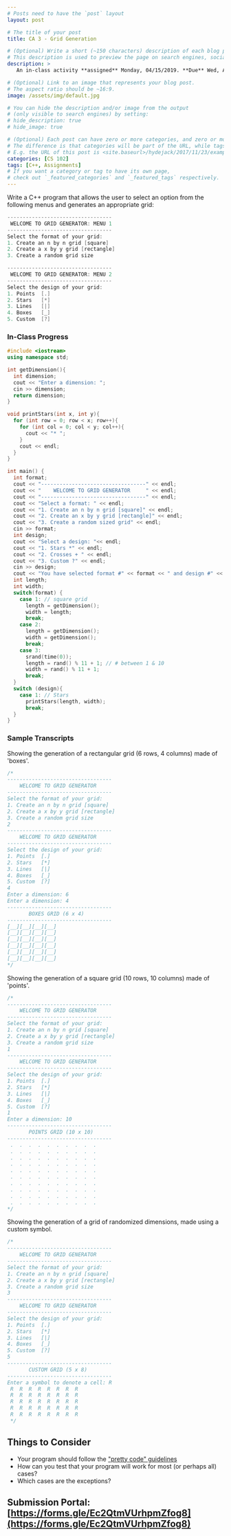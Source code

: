 ```yaml
---
# Posts need to have the `post` layout
layout: post

# The title of your post
title: CA 3 - Grid Generation

# (Optional) Write a short (~150 characters) description of each blog post.
# This description is used to preview the page on search engines, social media, etc.
description: >
   An in-class activity **assigned** Monday, 04/15/2019. **Due** Wed, Apr. 17 in class or via [submission portal](https://forms.gle/Ec2QtmVUrhpmZfog8)

# (Optional) Link to an image that represents your blog post.
# The aspect ratio should be ~16:9.
image: /assets/img/default.jpg

# You can hide the description and/or image from the output
# (only visible to search engines) by setting:
# hide_description: true
# hide_image: true

# (Optional) Each post can have zero or more categories, and zero or more tags.
# The difference is that categories will be part of the URL, while tags will not.
# E.g. the URL of this post is <site.baseurl>/hydejack/2017/11/23/example-content/
categories: [CS 102]
tags: [C++, Assignments]
# If you want a category or tag to have its own page,
# check out `_featured_categories` and `_featured_tags` respectively.
---
```


Write a C++ program that allows the user to select an option from the following menus and generates an appropriate grid:

```cpp
----------------------------------
 WELCOME TO GRID GENERATOR: MENU 1
----------------------------------
Select the format of your grid:
1. Create an n by n grid [square]
2. Create a x by y grid [rectangle]
3. Create a random grid size

----------------------------------
 WELCOME TO GRID GENERATOR: MENU 2
----------------------------------
Select the design of your grid:
1. Points  [.]
2. Stars   [*]
3. Lines   [|]
4. Boxes   [_]
5. Custom  [?]
```

### In-Class Progress

```cpp
#include <iostream>
using namespace std;

int getDimension(){
  int dimension;
  cout << "Enter a dimension: ";
  cin >> dimension;
  return dimension;
}

void printStars(int x, int y){
  for (int row = 0; row < x; row++){
    for (int col = 0; col < y; col++){
      cout << "* ";
    }
    cout << endl;
  }
}

int main() {
  int format;
  cout << "----------------------------------" << endl;
  cout << "    WELCOME TO GRID GENERATOR     " << endl;
  cout << "----------------------------------" << endl;
  cout << "Select a format: " << endl;
  cout << "1. Create an n by n grid [square]" << endl;
  cout << "2. Create an x by y grid [rectangle]" << endl;
  cout << "3. Create a random sized grid" << endl;
  cin >> format;
  int design;
  cout << "Select a design: "<< endl;
  cout << "1. Stars *" << endl;
  cout << "2. Crosses + " << endl;
  cout << "3. Custom ?" << endl;
  cin >> design;
  cout << "You have selected format #" << format << " and design #" << design << ". " << endl;
  int length; 
  int width;
  switch(format) {
    case 1: // square grid
      length = getDimension();
      width = length;
      break;
    case 2:
      length = getDimension();
      width = getDimension();
      break;
    case 3:
      srand(time(0));
      length = rand() % 11 + 1; // # between 1 & 10
      width = rand() % 11 + 1;
      break;
  }
  switch (design){
    case 1: // Stars
      printStars(length, width);
      break;
  }
}
```
### Sample Transcripts

Showing the generation of a rectangular grid (6 rows, 4 columns) made of 'boxes'.

```cpp
/*
----------------------------------
    WELCOME TO GRID GENERATOR
----------------------------------
Select the format of your grid:
1. Create an n by n grid [square]
2. Create a x by y grid [rectangle]
3. Create a random grid size
2
----------------------------------
    WELCOME TO GRID GENERATOR
----------------------------------
Select the design of your grid:
1. Points  [.]
2. Stars   [*]
3. Lines   [|]
4. Boxes   [_]
5. Custom  [?]
4
Enter a dimension: 6
Enter a dimension: 4
----------------------------------
       BOXES GRID (6 x 4)
----------------------------------
[__][__][__][__]
[__][__][__][__]
[__][__][__][__]
[__][__][__][__]
[__][__][__][__]
[__][__][__][__]
*/
```

Showing the generation of a square grid (10 rows, 10 columns) made of 'points'.

```cpp
/*
----------------------------------
    WELCOME TO GRID GENERATOR
----------------------------------
Select the format of your grid:
1. Create an n by n grid [square]
2. Create a x by y grid [rectangle]
3. Create a random grid size
1
----------------------------------
    WELCOME TO GRID GENERATOR
----------------------------------
Select the design of your grid:
1. Points  [.]
2. Stars   [*]
3. Lines   [|]
4. Boxes   [_]
5. Custom  [?]
1
Enter a dimension: 10
----------------------------------
       POINTS GRID (10 x 10)
----------------------------------
 .  .  .  .  .  .  .  .  .  .
 .  .  .  .  .  .  .  .  .  .
 .  .  .  .  .  .  .  .  .  .
 .  .  .  .  .  .  .  .  .  .
 .  .  .  .  .  .  .  .  .  .
 .  .  .  .  .  .  .  .  .  .
 .  .  .  .  .  .  .  .  .  .
 .  .  .  .  .  .  .  .  .  .
 .  .  .  .  .  .  .  .  .  .
 .  .  .  .  .  .  .  .  .  .
*/
```

Showing the generation of a grid of randomized dimensions, made using a custom symbol.

```cpp
/*
----------------------------------
    WELCOME TO GRID GENERATOR
----------------------------------
Select the format of your grid:
1. Create an n by n grid [square]
2. Create a x by y grid [rectangle]
3. Create a random grid size
3
----------------------------------
    WELCOME TO GRID GENERATOR
----------------------------------
Select the design of your grid:
1. Points  [.]
2. Stars   [*]
3. Lines   [|]
4. Boxes   [_]
5. Custom  [?]
5
----------------------------------
       CUSTOM GRID (5 x 8)
----------------------------------
Enter a symbol to denote a cell: R
 R  R  R  R  R  R  R  R
 R  R  R  R  R  R  R  R
 R  R  R  R  R  R  R  R
 R  R  R  R  R  R  R  R
 R  R  R  R  R  R  R  R
 */
 ```

## Things to Consider
- Your program should follow the ["pretty code" guidelines](https://ramnauth.github.io/cs%20102/2019/02/20/style/)
- How can you test that your program will work for most (or perhaps all) cases?
- Which cases are the exceptions?

## Submission Portal: [https://forms.gle/Ec2QtmVUrhpmZfog8](https://forms.gle/Ec2QtmVUrhpmZfog8)

